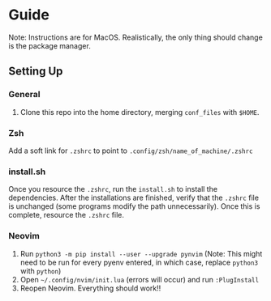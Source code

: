 # Guide

Note: Instructions are for MacOS. Realistically, the only thing should change is
the package manager.

## Setting Up

### General

  1. Clone this repo into the home directory, merging `conf_files` with `$HOME`.

### Zsh

Add a soft link for `.zshrc` to point to `.config/zsh/name_of_machine/.zshrc`

### install.sh

Once you resource the `.zshrc`, run the `install.sh` to install the
dependencies. After the installations are finished, verify that the `.zshrc`
file is unchanged (some programs modify the path unnecessarily). Once this is
complete, resource the `.zshrc` file.

### Neovim

  1. Run `python3 -m pip install --user --upgrade pynvim` (Note: This might
    need to be run for every pyenv entered, in which case, replace `python3`
    with `python`)
  1. Open `~/.config/nvim/init.lua` (errors will occur) and run `:PlugInstall`
  1. Reopen Neovim. Everything should work!!
